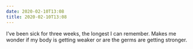 ```yaml
---
date: 2020-02-10T13:08
title: 2020-02-10T13:08
---
```


I’ve been sick for three weeks, the longest I can remember. Makes me wonder if my body is getting weaker or are the germs are getting stronger.
